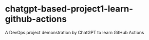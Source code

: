 # chatgpt-based-project1-learn-github-actions
A DevOps project demonstration by ChatGPT to learn GitHub Actions
